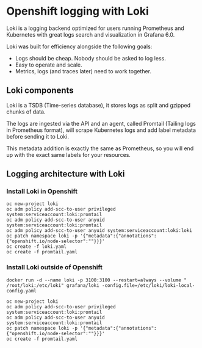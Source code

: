 # Openshift logging with Loki
Loki is a logging backend optimized for users running Prometheus and Kubernetes with great logs search and visualization in Grafana 6.0.

Loki was built for efficiency alongside the following goals:

- Logs should be cheap. Nobody should be asked to log less.
- Easy to operate and scale.
- Metrics, logs (and traces later) need to work together.

## Loki components
Loki is a TSDB (Time-series database), it stores logs as split and gzipped chunks of data.

The logs are ingested via the API and an agent, called Promtail (Tailing logs in Prometheus format), will scrape Kubernetes logs and add label metadata before sending it to Loki.

This metadata addition is exactly the same as Prometheus, so you will end up with the exact same labels for your resources.

## Logging architecture with Loki




### Install Loki in Openshift

```
oc new-project loki
oc adm policy add-scc-to-user privileged system:serviceaccount:loki:promtail
oc adm policy add-scc-to-user anyuid system:serviceaccount:loki:promtail
oc adm policy add-scc-to-user anyuid system:serviceaccount:loki:loki
oc patch namespace loki -p '{"metadata":{"annotations":{"openshift.io/node-selector":""}}}'
oc create -f loki.yaml
oc create -f promtail.yaml
```

### Install Loki outside of Openshift

```
docker run -d --name loki -p 3100:3100 --restart=always --volume " /root/loki:/etc/loki" grafana/loki -config.file=/etc/loki/loki-local-config.yaml

oc new-project loki
oc adm policy add-scc-to-user privileged system:serviceaccount:loki:promtail
oc adm policy add-scc-to-user anyuid system:serviceaccount:loki:promtail
oc patch namespace loki -p '{"metadata":{"annotations":{"openshift.io/node-selector":""}}}'
oc create -f promtail.yaml
```



